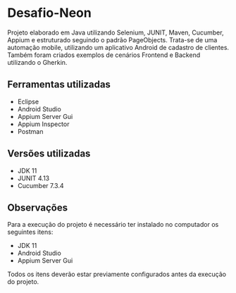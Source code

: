 # Desafio-Neon

Projeto elaborado em Java utilizando Selenium, JUNIT, Maven, Cucumber, Appium e estruturado seguindo o padrão PageObjects. Trata-se de uma automação mobile, utilizando um aplicativo Android de cadastro de clientes. Também foram criados exemplos de cenários Frontend e Backend utilizando o Gherkin.

## Ferramentas utilizadas
* Eclipse
* Android Studio
* Appium Server Gui
* Appium Inspector
* Postman 

## Versões utilizadas
* JDK 11
* JUNIT 4.13
* Cucumber 7.3.4

## Observações 
Para a execução do projeto é necessário ter instalado no computador os seguintes itens:
* JDK 11
* Android Studio
* Appium Server Gui

Todos os itens deverão estar previamente configurados antes da execução do projeto.


